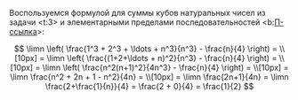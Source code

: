 Воспользуемся формулой для суммы кубов натуральных чисел из задачи <t:3> и элементарными пределами последовательностей <b:[П-ссылка](advanced/proto/sequence-lim/elementary)>:

$$ \limn \left( \frac{1^3 + 2^3 + \ldots + n^3}{n^3} - \frac{n}{4} \right) = \\[10px] = \limn \left( \frac{(1+2+\ldots + n)^2}{n^3} - \frac{n}{4} \right) = \\[10px] = \limn \left( \frac{n^2(n+1)^2}{4n^3} - \frac{n}{4} \right) = \\[10px] = \limn \frac{n^2 + 2n + 1 - n^2}{4n} = \\[10px] = \limn \frac{2n+1}{4n} = \limn \frac{2+\frac{1}{n}}{4} = \frac{2 + 0}{4} = \frac{1}{2} $$